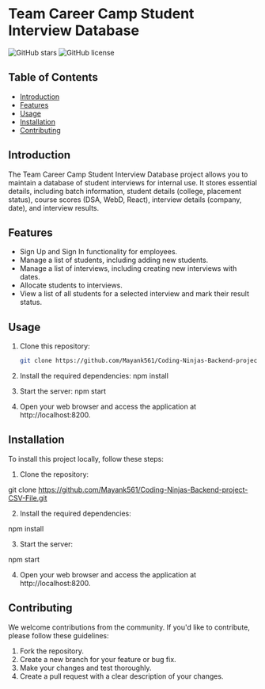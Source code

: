 # Team Career Camp Student Interview Database

![GitHub stars](https://img.shields.io/github/stars/Mayank561/Coding-Ninjas-Backend-project-CSV-File)
![GitHub license](https://img.shields.io/github/license/Mayank561/Coding-Ninjas-Backend-project-CSV-File)

## Table of Contents
- [Introduction](#introduction)
- [Features](#features)
- [Usage](#usage)
- [Installation](#installation)
- [Contributing](#contributing)

## Introduction
The Team Career Camp Student Interview Database project allows you to maintain a database of student interviews for internal use. It stores essential details, including batch information, student details (college, placement status), course scores (DSA, WebD, React), interview details (company, date), and interview results.

## Features
- Sign Up and Sign In functionality for employees.
- Manage a list of students, including adding new students.
- Manage a list of interviews, including creating new interviews with dates.
- Allocate students to interviews.
- View a list of all students for a selected interview and mark their result status.

## Usage
1. Clone this repository:
   ```bash
   git clone https://github.com/Mayank561/Coding-Ninjas-Backend-project-CSV-File.git


1. Install the required dependencies:
npm install

2. Start the server:
npm start

3. Open your web browser and access the application at http://localhost:8200.

## Installation
To install this project locally, follow these steps:

1. Clone the repository:

git clone https://github.com/Mayank561/Coding-Ninjas-Backend-project-CSV-File.git

2. Install the required dependencies:

npm install

3. Start the server:

npm start

4. Open your web browser and access the application at http://localhost:8200.

## Contributing
We welcome contributions from the community. If you'd like to contribute, please follow these guidelines:

1. Fork the repository.
2. Create a new branch for your feature or bug fix.
3. Make your changes and test thoroughly.
4. Create a pull request with a clear description of your changes.


